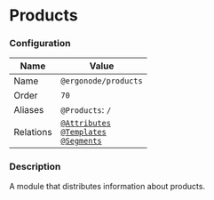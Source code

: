 # Products

### Configuration

| Name          | Value                    |
|---------------|--------------------------|
| Name          | `@ergonode/products`   |
| Order         | `70`                     |
| Aliases       | `@Products`: `/`       |
| Relations     | [`@Attributes`][module-attributes]<br> [`@Templates`][module-templates] <br> [`@Segments`][module-segments]  |

### Description

A module that distributes information about products.

[module-attributes]: frontend/modules/attributes
[module-templates]: frontend/modules/templates
[module-segments]: frontend/modules/segments